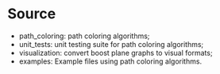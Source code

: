 # Source

 - path_coloring: path coloring algorithms;
 - unit_tests: unit testing suite for path coloring algorithms;
 - visualization: convert boost plane graphs to visual formats;
 - examples: Example files using path coloring algorithms.
